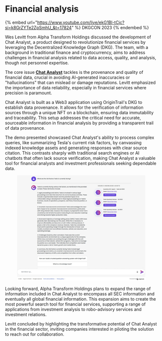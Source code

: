 # Financial analysis

{% embed url="https://www.youtube.com/live/ekG1Bl-tCjc?si=k8GrZYTe2ZpSmhU_&t=17824" %}
DKGCON 2023
{% endembed %}

Wes Levitt from Alpha Transform Holdings discussed the development of Chat Analyst, a product designed to revolutionize financial services by leveraging the Decentralized Knowledge Graph (DKG). The team, with a background in traditional finance and cryptocurrency, aims to address challenges in financial analysis related to data access, quality, and analysis, though not personnel expertise.

The core issue [**Chat Analyst**](https://www.chatanalyst.ai/) tackles is the provenance and quality of financial data, crucial in avoiding AI-generated inaccuracies or "hallucinations" that can mislead or damage reputations. Levitt emphasized the importance of data reliability, especially in financial services where precision is paramount.

Chat Analyst is built as a Web3 application using OriginTrail's DKG to establish data provenance. It allows for the verification of information sources through a unique NFT on a blockchain, ensuring data immutability and traceability. This setup addresses the critical need for accurate, sourceable information in financial analysis by providing a transparent trail of data provenance.

The demo presented showcased Chat Analyst's ability to process complex queries, like summarizing Tesla's current risk factors, by canvassing indexed knowledge assets and generating responses with clear source citation. This contrasts sharply with traditional search engines or AI chatbots that often lack source verification, making Chat Analyst a valuable tool for financial analysts and investment professionals seeking dependable data.

<figure><img src="../.gitbook/assets/image (14).png" alt=""><figcaption></figcaption></figure>

Looking forward, Alpha Transform Holdings plans to expand the range of information included in Chat Analyst to encompass all SEC information and eventually all global financial information. This expansion aims to create the most powerful search tool for financial services, supporting a range of applications from investment analysis to robo-advisory services and investment relations.

Levitt concluded by highlighting the transformative potential of Chat Analyst in the financial sector, inviting companies interested in piloting the solution to reach out for collaboration.
